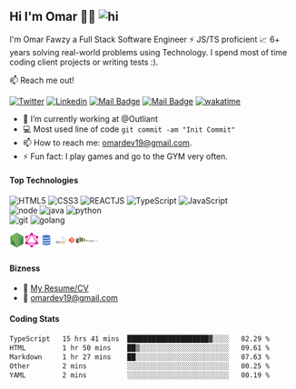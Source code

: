 ## Hi I'm Omar 👨‍💻 <img src="https://user-images.githubusercontent.com/1303154/88677602-1635ba80-d120-11ea-84d8-d263ba5fc3c0.gif" width="28px" alt="hi">

I'm Omar Fawzy a Full Stack Software Engineer ⚡️ JS/TS proficient 📈 6+ years solving real-world problems using Technology. I spend most of time coding client projects or writing tests :).

:mailbox: Reach me out!

[![Twitter](https://img.shields.io/badge/-Twitter-222222?style=flat-square&logo=twitter&logoColor=white&link=https://twitter.com/Omarah382/)](https://twitter.com/Omarah382/)
[![Linkedin](https://img.shields.io/badge/-LinkedIn-222222?style=flat-square&logo=Linkedin&logoColor=white&link=https://www.linkedin.com/in/omardev19/)](https://www.linkedin.com/in/omardev19/) [![Mail Badge](https://img.shields.io/badge/-@omarcsjs-e84393?style=flat&labelColor=e84393&logo=instagram&logoColor=white)](https://instagram.com/omarcsjs) [![Mail Badge](https://img.shields.io/badge/-omardev19-c0392b?style=flat&labelColor=c0392b&logo=gmail&logoColor=white)](mailto:omardev19@gmail.com)
[![wakatime](https://wakatime.com/badge/user/8f662ab5-4d92-488a-9602-2adce59fa863.svg)](https://wakatime.com/@8f662ab5-4d92-488a-9602-2adce59fa863)

<!-- TODO: Add last video link -->

- 🔭 I’m currently working at @Outliant
- :computer: Most used line of code `git commit -am "Init Commit"`
- 📫 How to reach me: omardev19@gmail.com.
- ⚡ Fun fact: I play games and go to the GYM very often.

#### Top Technologies

<!-- [![Top Langs](https://github-readme-stats.vercel.app/api/top-langs/?username=tupizz)](https://github.com/anuraghazra/github-readme-stats) -->

![HTML5](https://img.shields.io/badge/html%205-grey?style=for-the-badge&logo=html5&logoColor=white&labelColor=00C756)
![CSS3](https://img.shields.io/badge/css%203-grey?style=for-the-badge&logo=css3&logoColor=white&labelColor=00C756)
![REACTJS](https://img.shields.io/badge/react-js-grey?style=for-the-badge&logo=react&logoColor=white&labelColor=00C756) 
![TypeScript](https://img.shields.io/badge/typescript-grey?style=for-the-badge&logo=typescript&logoColor=white&labelColor=00C756)
![JavaScript](https://img.shields.io/badge/-JavaScript-grey?style=for-the-badge&logo=javascript&logoColor=white&labelColor=00C756)
<br>
![node](https://img.shields.io/badge/-node-grey?style=for-the-badge&logo=node.js&logoColor=white&labelColor=00C756)
![java](https://img.shields.io/badge/-java-grey?style=for-the-badge&logo=java&logoColor=white&labelColor=00C756)
![python](https://img.shields.io/badge/-python-grey?style=for-the-badge&logo=python&logoColor=white&labelColor=00C756)
<br>
![git](https://img.shields.io/badge/-git-grey?style=for-the-badge&logo=git&logoColor=white&labelColor=00C756)
![golang](https://img.shields.io/badge/-golang-grey?style=for-the-badge&logo=go&logoColor=white&labelColor=00C756)


<img align="left" alt="Node.js" width="26px" src="https://raw.githubusercontent.com/github/explore/80688e429a7d4ef2fca1e82350fe8e3517d3494d/topics/nodejs/nodejs.png" />

<img align="left" alt="GraphQL" width="26px" src="https://raw.githubusercontent.com/github/explore/80688e429a7d4ef2fca1e82350fe8e3517d3494d/topics/graphql/graphql.png" />

<img align="left" alt="SQL" width="26px" src="https://raw.githubusercontent.com/github/explore/80688e429a7d4ef2fca1e82350fe8e3517d3494d/topics/sql/sql.png" />

<img align="left" alt="MySQL" width="26px" src="https://raw.githubusercontent.com/github/explore/80688e429a7d4ef2fca1e82350fe8e3517d3494d/topics/mysql/mysql.png" />

<img align="left" alt="Git" width="26px" src="https://raw.githubusercontent.com/github/explore/80688e429a7d4ef2fca1e82350fe8e3517d3494d/topics/git/git.png" />

<img align="left" alt="MongoDB" width="26px" src="https://raw.githubusercontent.com/github/explore/80688e429a7d4ef2fca1e82350fe8e3517d3494d/topics/mongodb/mongodb.png" />

<br />
<br />

#### Bizness
- :paperclip: [My Resume/CV](https://github.com/co-mora/co-mora/blob/master/resumes/resume-v1.pdf)
- :email: omardev19@gmail.com
#### Coding Stats

<!--START_SECTION:waka-->
```text
TypeScript   15 hrs 41 mins  ████████████████████▓░░░░   82.29 % 
HTML         1 hr 50 mins    ██▒░░░░░░░░░░░░░░░░░░░░░░   09.61 % 
Markdown     1 hr 27 mins    ██░░░░░░░░░░░░░░░░░░░░░░░   07.63 % 
Other        2 mins          ░░░░░░░░░░░░░░░░░░░░░░░░░   00.25 % 
YAML         2 mins          ░░░░░░░░░░░░░░░░░░░░░░░░░   00.19 % 
```
<!--END_SECTION:waka-->
